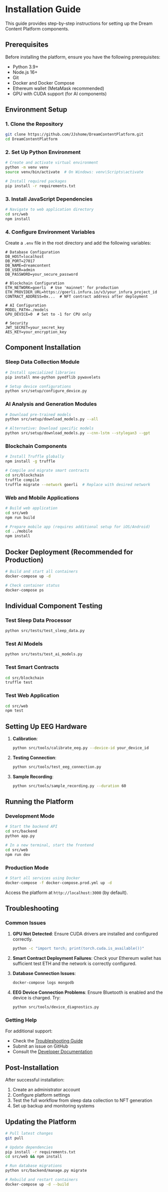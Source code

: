 # Installation Guide

This guide provides step-by-step instructions for setting up the Dream Content Platform components.

## Prerequisites

Before installing the platform, ensure you have the following prerequisites:

- Python 3.9+
- Node.js 16+
- Git
- Docker and Docker Compose
- Ethereum wallet (MetaMask recommended)
- GPU with CUDA support (for AI components)

## Environment Setup

### 1. Clone the Repository

```bash
git clone https://github.com/JJshome/DreamContentPlatform.git
cd DreamContentPlatform
```

### 2. Set Up Python Environment

```bash
# Create and activate virtual environment
python -m venv venv
source venv/bin/activate  # On Windows: venv\Scripts\activate

# Install required packages
pip install -r requirements.txt
```

### 3. Install JavaScript Dependencies

```bash
# Navigate to web application directory
cd src/web
npm install
```

### 4. Configure Environment Variables

Create a `.env` file in the root directory and add the following variables:

```
# Database Configuration
DB_HOST=localhost
DB_PORT=27017
DB_NAME=dreamcontent
DB_USER=admin
DB_PASSWORD=your_secure_password

# Blockchain Configuration
ETH_NETWORK=goerli  # Use 'mainnet' for production
ETH_PROVIDER_URL=https://goerli.infura.io/v3/your_infura_project_id
CONTRACT_ADDRESS=0x...  # NFT contract address after deployment

# AI Configuration
MODEL_PATH=./models
GPU_DEVICE=0  # Set to -1 for CPU only

# Security
JWT_SECRET=your_secret_key
AES_KEY=your_encryption_key
```

## Component Installation

### Sleep Data Collection Module

```bash
# Install specialized libraries
pip install mne-python pyedflib pywavelets

# Setup device configurations
python src/setup/configure_device.py
```

### AI Analysis and Generation Modules

```bash
# Download pre-trained models
python src/setup/download_models.py --all

# Alternative: Download specific models
python src/setup/download_models.py --cnn-lstm --stylegan3 --gpt
```

### Blockchain Components

```bash
# Install Truffle globally
npm install -g truffle

# Compile and migrate smart contracts
cd src/blockchain
truffle compile
truffle migrate --network goerli  # Replace with desired network
```

### Web and Mobile Applications

```bash
# Build web application
cd src/web
npm run build

# Prepare mobile app (requires additional setup for iOS/Android)
cd ../mobile
npm install
```

## Docker Deployment (Recommended for Production)

```bash
# Build and start all containers
docker-compose up -d

# Check container status
docker-compose ps
```

## Individual Component Testing

### Test Sleep Data Processor

```bash
python src/tests/test_sleep_data.py
```

### Test AI Models

```bash
python src/tests/test_ai_models.py
```

### Test Smart Contracts

```bash
cd src/blockchain
truffle test
```

### Test Web Application

```bash
cd src/web
npm test
```

## Setting Up EEG Hardware

1. **Calibration**:
   ```bash
   python src/tools/calibrate_eeg.py --device-id your_device_id
   ```

2. **Testing Connection**:
   ```bash
   python src/tools/test_eeg_connection.py
   ```

3. **Sample Recording**:
   ```bash
   python src/tools/sample_recording.py --duration 60
   ```

## Running the Platform

### Development Mode

```bash
# Start the backend API
cd src/backend
python app.py

# In a new terminal, start the frontend
cd src/web
npm run dev
```

### Production Mode

```bash
# Start all services using Docker
docker-compose -f docker-compose.prod.yml up -d
```

Access the platform at `http://localhost:3000` (by default).

## Troubleshooting

### Common Issues

1. **GPU Not Detected**:
   Ensure CUDA drivers are installed and configured correctly.
   ```bash
   python -c "import torch; print(torch.cuda.is_available())"
   ```

2. **Smart Contract Deployment Failures**:
   Check your Ethereum wallet has sufficient test ETH and the network is correctly configured.

3. **Database Connection Issues**:
   ```bash
   docker-compose logs mongodb
   ```

4. **EEG Device Connection Problems**:
   Ensure Bluetooth is enabled and the device is charged. Try:
   ```bash
   python src/tools/device_diagnostics.py
   ```

### Getting Help

For additional support:
- Check the [Troubleshooting Guide](troubleshooting.md)
- Submit an issue on GitHub
- Consult the [Developer Documentation](developer_docs.md)

## Post-Installation

After successful installation:

1. Create an administrator account
2. Configure platform settings
3. Test the full workflow from sleep data collection to NFT generation
4. Set up backup and monitoring systems

## Updating the Platform

```bash
# Pull latest changes
git pull

# Update dependencies
pip install -r requirements.txt
cd src/web && npm install

# Run database migrations
python src/backend/manage.py migrate

# Rebuild and restart containers
docker-compose up -d --build
```
